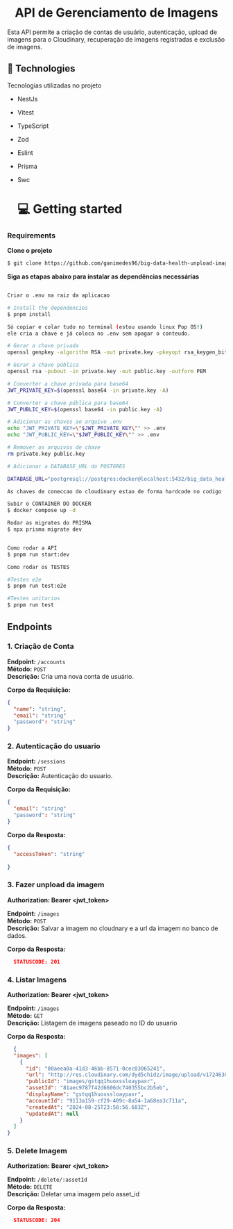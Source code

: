 <h1 align='center'>API de Gerenciamento de Imagens</h1>
<p>Esta API permite a criação de contas de usuário, autenticação, upload de imagens para o Cloudinary, recuperação de imagens registradas e exclusão de imagens.</p>

## 🚀 Technologies

Tecnologias utilizadas no projeto

- NestJs
- Vitest
- TypeScript
- Zod
- Eslint
- Prisma
- Swc

  # 💻 Getting started

### Requirements

**Clone o projeto**

```bash
$ git clone https://github.com/ganimedes96/big-data-health-unpload-image-api && cd CoffeeDelivery
```

**Siga as etapas abaixo para instalar as dependências necessárias**

```bash

Criar o .env na raiz da aplicacao

# Install the dependencies
$ pnpm install

Só copiar e colar tudo no terminal (estou usando linux Pop OS!)
ele cria a chave e já coloca no .env sem apagar o conteudo.

# Gerar a chave privada
openssl genpkey -algorithm RSA -out private.key -pkeyopt rsa_keygen_bits:2048

# Gerar a chave pública
openssl rsa -pubout -in private.key -out public.key -outform PEM

# Converter a chave privada para base64
JWT_PRIVATE_KEY=$(openssl base64 -in private.key -A)

# Converter a chave pública para base64
JWT_PUBLIC_KEY=$(openssl base64 -in public.key -A)

# Adicionar as chaves ao arquivo .env
echo "JWT_PRIVATE_KEY=\"$JWT_PRIVATE_KEY\"" >> .env
echo "JWT_PUBLIC_KEY=\"$JWT_PUBLIC_KEY\"" >> .env

# Remover os arquivos de chave
rm private.key public.key

# Adicionar a DATABASE_URL do POSTGRES

DATABASE_URL="postgresql://postgres:docker@localhost:5432/big_data_health_db?schema=public"

As chaves de coneccao do cloudinary estao de forma hardcode no codigo

Subir o CONTAINER DO DOCKER
$ docker compose up -d

Rodar as migrates do PRISMA
$ npx prisma migrate dev 


Como rodar a API
$ pnpm run start:dev

Como rodar os TESTES

#Testes e2e
$ pnpm run test:e2e

#Testes unitarios
$ pnpm run test

```

## Endpoints

### 1. Criação de Conta

**Endpoint:** `/accounts`  
**Método:** `POST`  
**Descrição:** Cria uma nova conta de usuário.

**Corpo da Requisição:**
```json
{
  "name": "string",
  "email": "string"
  "password": "string"
}
```

### 2. Autenticação do usuario

**Endpoint:** `/sessions`  
**Método:** `POST`  
**Descrição:** Autenticação do usuario.

**Corpo da Requisição:**
```json
{
  "email": "string"
  "password": "string"
}
```
**Corpo da Resposta:**
```json
{
  "accessToken": "string"
  
}
```


### 3. Fazer unpload da imagem

**Authorization: Bearer <jwt_token>**

**Endpoint:** `/images`  
**Método:** `POST`  
**Descrição:** Salvar a imagem no cloudnary e a url da imagem no banco de dados.

**Corpo da Resposta:**
```json
  STATUSCODE: 201
```

### 4. Listar Imagens

**Authorization: Bearer <jwt_token>**

**Endpoint:** `/images`  
**Método:** `GET`  
**Descrição:** Listagem de imagens paseado no ID do usuario 

**Corpo da Resposta:**
```json
  {
  "images": [
    {
      "id": "00aeea0a-41d3-46bb-8571-0cec03065241",
      "url": "http://res.cloudinary.com/dyd5chidz/image/upload/v1724630336/images/gstqq1huoxssloaypaxr.png",
      "publicId": "images/gstqq1huoxssloaypaxr",
      "assetId": "81aec9787f42d6606dc740355bc2b5eb",
      "displayName": "gstqq1huoxssloaypaxr",
      "accountId": "9113a159-cf29-409c-8a54-1a68ea3c711a",
      "createdAt": "2024-08-25T23:58:56.683Z",
      "updatedAt": null
    }
  ]
}
```

### 5. Delete Imagem

**Authorization: Bearer <jwt_token>**

**Endpoint:** `/delete/:assetId`  
**Método:** `DELETE`  
**Descrição:** Deletar uma imagem pelo asset_id 

**Corpo da Resposta:**
```json
  STATUSCODE: 204
 
```


